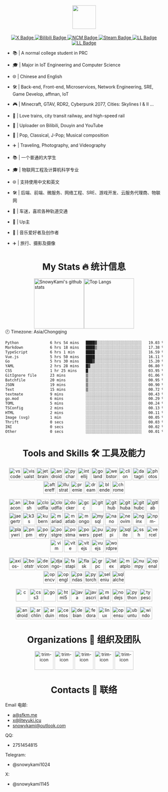 <div id="header" align="center">
  <h1><img src="https://readme-typing-svg.herokuapp.com?font=&pause=1000&color=445d69&random=false&width=435&lines=Hi%2C+This+is+SnowyKami" height="75px"/></h1>
  <div id="badges">
    <a href="https://x.com/snowykami1145" target="_blank">
      <img src="https://img.shields.io/badge/X-blue?style=for-the-badge&logo=x&logoColor=white" alt="X Badge"/>
    </a>
    <a href="https://space.bilibili.com/233938750" target="_blank">
      <img src="https://img.shields.io/badge/Bilibili-pink?style=for-the-badge&logo=bilibili&logoColor=black" alt="Bilibili Badge"/>
    </a>
    <a href="https://music.163.com/#/artist?id=46413018" target="_blank">
      <img src="https://img.shields.io/badge/NCM-red?style=for-the-badge&logo=neteasecloudmusic&logoColor=black" alt="NCM Badge"/>
    </a>
    <a href="https://steamcommunity.com/id/sfkm" target="_blank">
      <img src="https://img.shields.io/badge/Steam-black?style=for-the-badge&logo=steam&logoColor=white" alt="Steam Badge"/>
    </a>
    <a href="https://lab.liteyuki.icu/?author=1" target="_blank">
      <img src="https://img.shields.io/badge/LiteyukiLab-blue?style=for-the-badge&logoColor=white" alt="LL Badge"/>
    </a>
<a href="https://gitee.com/snowykami" target="_blank">
      <img src="https://img.shields.io/badge/Gitee-blue?style=for-the-badge&logo=gitee&logoColor=white" alt="LL Badge"/>
    </a>
  </div>
</div>

- 📚 | A normal college student in PRC
- 🎓 | Major in IoT Engineering and Computer Science
- 🌐 | Chinese and English
- 🛠️ | Back-end, Front-end, Microservices, Network Engineering, SRE, Game Develop, affman, IoT
- 🎮 | Minecraft, GTAV, RDR2, Cyberpunk 2077, Cities: Skylines I & II ...
- 🚄 | Love trains, city transit railway, and high-speed rail
- 🎥 | Uploader on Bilibili, Douyin and YouTube
- 🎵 | Pop, Classical, J-Pop; Musical composition
- ✈️ | Traveling, Photography, and Videography


- 📚 | 一个普通的大学生
- 🎓 | 物联网工程及计算机科学专业
- 🌐 | 支持使用中文和英文
- 🛠️ | 后端、前端、微服务、网络工程、SRE、游戏开发、云服务代理商、物联网
- 🚄 | 车迷，喜欢各种轨道交通
- 🎥 | Up主
- 🎵 | 音乐爱好者及创作者
- ✈️ | 旅行、摄影及摄像
  
<div id="header" align="center">
  <h1>My Stats 🔥 统计信息</h1>
</div>

<div style="display: flex; align-items: stretch; justify-content: center;">
  <img src="https://gs.sfkm.me/api?username=snowykami&theme=liteyuki_gradient&show_icons=true&include_all_commits=true&locale=cn" alt="SnowyKami's github stats" height="160px" />
  <img src="https://gs.sfkm.me/api/top-langs/?username=snowykami&layout=compact&theme=liteyuki_gradient&hide_border=true&locale=cn" alt="Top Langs" height="160px" />
</div>
🕗 Timezone: Asia/Chongqing

<!--START_SECTION:waka-->

```txt
Python              6 hrs 54 mins   ████▓░░░░░░░░░░░░░░░░░░░░   19.03 %
Markdown            6 hrs 18 mins   ████▒░░░░░░░░░░░░░░░░░░░░   17.38 %
TypeScript          6 hrs 1 min     ████░░░░░░░░░░░░░░░░░░░░░   16.59 %
Vue.js              5 hrs 50 mins   ████░░░░░░░░░░░░░░░░░░░░░   16.11 %
Go                  5 hrs 30 mins   ███▓░░░░░░░░░░░░░░░░░░░░░   15.20 %
YAML                2 hrs 28 mins   █▓░░░░░░░░░░░░░░░░░░░░░░░   06.80 %
CSS                 1 hr 25 mins    █░░░░░░░░░░░░░░░░░░░░░░░░   03.95 %
GitIgnore file      23 mins         ▒░░░░░░░░░░░░░░░░░░░░░░░░   01.06 %
Batchfile           20 mins         ▒░░░░░░░░░░░░░░░░░░░░░░░░   00.95 %
JSON                19 mins         ▒░░░░░░░░░░░░░░░░░░░░░░░░   00.90 %
Text                15 mins         ▒░░░░░░░░░░░░░░░░░░░░░░░░   00.72 %
textmate            9 mins          ░░░░░░░░░░░░░░░░░░░░░░░░░   00.43 %
go.mod              6 mins          ░░░░░░░░░░░░░░░░░░░░░░░░░   00.29 %
TOML                5 mins          ░░░░░░░░░░░░░░░░░░░░░░░░░   00.24 %
TSConfig            2 mins          ░░░░░░░░░░░░░░░░░░░░░░░░░   00.13 %
HTML                2 mins          ░░░░░░░░░░░░░░░░░░░░░░░░░   00.11 %
Image (svg)         1 min           ░░░░░░░░░░░░░░░░░░░░░░░░░   00.05 %
Thrift              0 secs          ░░░░░░░░░░░░░░░░░░░░░░░░░   00.03 %
INI                 0 secs          ░░░░░░░░░░░░░░░░░░░░░░░░░   00.02 %
Other               0 secs          ░░░░░░░░░░░░░░░░░░░░░░░░░   00.01 %
```

<!--END_SECTION:waka-->

[//]: # ()

<div id="header" align="center">
  <h1>Tools and Skills 🛠️ 工具及能力</h1>
</div>


<p align='center'>
<img src='https://cdn.jsdelivr.net/gh/devicons/devicon/icons/vscode/vscode-original.svg' alt='vscode' width='40px' height='40px' />
<img src='https://cdn.jsdelivr.net/gh/devicons/devicon/icons/visualstudio/visualstudio-original.svg' alt='visualstudio' width='40px' height='40px' />
<img src='https://cdn.jsdelivr.net/gh/devicons/devicon/icons/jetbrains/jetbrains-original.svg' alt='jetbrains' width='40px' height='40px' />
<img src='https://cdn.jsdelivr.net/gh/devicons/devicon/icons/androidstudio/androidstudio-original.svg' alt='androidstudio' width='40px' height='40px' />
<img src='https://cdn.jsdelivr.net/gh/devicons/devicon/icons/pycharm/pycharm-original.svg' alt='pycharm' width='40px' height='40px' />
<img src='https://cdn.jsdelivr.net/gh/devicons/devicon/icons/intellij/intellij-original.svg' alt='intellij' width='40px' height='40px' />
<img src='https://cdn.jsdelivr.net/gh/devicons/devicon/icons/goland/goland-original.svg' alt='goland' width='40px' height='40px' />
<img src='https://cdn.jsdelivr.net/gh/devicons/devicon/icons/webstorm/webstorm-original.svg' alt='webstorm' width='40px' height='40px' />
<img src='https://cdn.jsdelivr.net/gh/devicons/devicon/icons/clion/clion-original.svg' alt='clion' width='40px' height='40px' />
<img src='https://cdn.jsdelivr.net/gh/devicons/devicon/icons/datagrip/datagrip-original.svg' alt='datagrip' width='40px' height='40px' />
<img src='https://cdn.jsdelivr.net/gh/devicons/devicon/icons/photoshop/photoshop-original.svg' alt='photoshop' width='40px' height='40px' />
<img src='https://cdn.jsdelivr.net/gh/devicons/devicon/icons/aftereffects/aftereffects-original.svg' alt='aftereffects' width='40px' height='40px' />
<img src='https://cdn.jsdelivr.net/gh/devicons/devicon/icons/illustrator/illustrator-plain.svg' alt='illustrator-plain' width='40px' height='40px' />
<img src='https://cdn.jsdelivr.net/gh/devicons/devicon/icons/premierepro/premierepro-original.svg' alt='premierepro' width='40px' height='40px' />
<img src='https://cdn.jsdelivr.net/gh/devicons/devicon/icons/dreamweaver/dreamweaver-original.svg' alt='dreamweaver' width='40px' height='40px' />
<img src='https://cdn.jsdelivr.net/gh/devicons/devicon/icons/blender/blender-original.svg' alt='blender' width='40px' height='40px' />
<img src='https://cdn.jsdelivr.net/gh/devicons/devicon/icons/chrome/chrome-original.svg' alt='chrome' width='40px' height='40px' />
</p>


<p align='center'>
<img src='https://cdn.jsdelivr.net/gh/devicons/devicon/icons/anaconda/anaconda-original.svg' alt='anaconda' width='40px' height='40px' />
<img src='https://cdn.jsdelivr.net/gh/devicons/devicon/icons/bash/bash-original.svg' alt='bash' width='40px' height='40px' />
<img src='https://cdn.jsdelivr.net/gh/devicons/devicon/icons/cloudflare/cloudflare-original.svg' alt='cloudflare' width='40px' height='40px' />
<img src='https://cdn.jsdelivr.net/gh/devicons/devicon/icons/cloudflareworkers/cloudflareworkers-original.svg' alt='cloudflareworkers' width='40px' height='40px' />
<img src='https://cdn.jsdelivr.net/gh/devicons/devicon/icons/docker/docker-original.svg' alt='docker' width='40px' height='40px' />
<img src='https://cdn.jsdelivr.net/gh/devicons/devicon/icons/gcc/gcc-original.svg' alt='gcc' width='40px' height='40px' />
<img src='https://cdn.jsdelivr.net/gh/devicons/devicon/icons/git/git-original.svg' alt='git' width='40px' height='40px' />
<img src='https://cdn.jsdelivr.net/gh/devicons/devicon/icons/github/github-original.svg' alt='github' width='40px' height='40px' />
<img src='https://cdn.jsdelivr.net/gh/devicons/devicon/icons/githubactions/githubactions-original.svg' alt='githubactions' width='40px' height='40px' />
<img src='https://cdn.jsdelivr.net/gh/devicons/devicon/icons/githubcodespaces/githubcodespaces-original.svg' alt='githubcodespaces' width='40px' height='40px' />
<img src='https://cdn.jsdelivr.net/gh/devicons/devicon/icons/gitlab/gitlab-original.svg' alt='gitlab' width='40px' height='40px' />
<img src='https://cdn.jsdelivr.net/gh/devicons/devicon/icons/jaegertracing/jaegertracing-original.svg' alt='jaegertracing' width='40px' height='40px' />
<img src='https://cdn.jsdelivr.net/gh/devicons/devicon/icons/k3s/k3s-original.svg' alt='k3s' width='40px' height='40px' />
<img src='https://cdn.jsdelivr.net/gh/devicons/devicon/icons/kubernetes/kubernetes-original.svg' alt='kubernetes' width='40px' height='40px' />
<img src='https://cdn.jsdelivr.net/gh/devicons/devicon/icons/mariadb/mariadb-original.svg' alt='mariadb' width='40px' height='40px' />
<img src='https://cdn.jsdelivr.net/gh/devicons/devicon/icons/matlab/matlab-original.svg' alt='matlab' width='40px' height='40px' />
<img src='https://cdn.jsdelivr.net/gh/devicons/devicon/icons/mongodb/mongodb-original.svg' alt='mongodb' width='40px' height='40px' />
<img src='https://cdn.jsdelivr.net/gh/devicons/devicon/icons/mysql/mysql-original.svg' alt='mysql' width='40px' height='40px' />
<img src='https://cdn.jsdelivr.net/gh/devicons/devicon/icons/nano/nano-original.svg' alt='nano' width='40px' height='40px' />
<img src='https://cdn.jsdelivr.net/gh/devicons/devicon/icons/neovim/neovim-original.svg' alt='neovim' width='40px' height='40px' />
<img src='https://cdn.jsdelivr.net/gh/devicons/devicon/icons/nginx/nginx-original.svg' alt='nginx' width='40px' height='40px' />
<img src='https://cdn.jsdelivr.net/gh/devicons/devicon/icons/npm/npm-original-wordmark.svg' alt='npm-original-wordmark' width='40px' height='40px' />
<img src='https://cdn.jsdelivr.net/gh/devicons/devicon/icons/playwright/playwright-original.svg' alt='playwright' width='40px' height='40px' />
<img src='https://cdn.jsdelivr.net/gh/devicons/devicon/icons/pnpm/pnpm-original.svg' alt='pnpm' width='40px' height='40px' />
<img src='https://cdn.jsdelivr.net/gh/devicons/devicon/icons/poetry/poetry-original.svg' alt='poetry' width='40px' height='40px' />
<img src='https://cdn.jsdelivr.net/gh/devicons/devicon/icons/postgresql/postgresql-original.svg' alt='postgresql' width='40px' height='40px' />
<img src='https://cdn.jsdelivr.net/gh/devicons/devicon/icons/postman/postman-original.svg' alt='postman' width='40px' height='40px' />
<img src='https://cdn.jsdelivr.net/gh/devicons/devicon/icons/powershell/powershell-original.svg' alt='powershell' width='40px' height='40px' />
<img src='https://cdn.jsdelivr.net/gh/devicons/devicon/icons/puppeteer/puppeteer-original.svg' alt='puppeteer' width='40px' height='40px' />
<img src='https://cdn.jsdelivr.net/gh/devicons/devicon/icons/pypi/pypi-original.svg' alt='pypi' width='40px' height='40px' />
<img src='https://cdn.jsdelivr.net/gh/devicons/devicon/icons/sqlite/sqlite-original.svg' alt='sqlite' width='40px' height='40px' />
<img src='https://cdn.jsdelivr.net/gh/devicons/devicon/icons/ssh/ssh-original.svg' alt='ssh' width='40px' height='40px' />
<img src='https://cdn.jsdelivr.net/gh/devicons/devicon/icons/vercel/vercel-original.svg' alt='vercel' width='40px' height='40px' />
<img src='https://cdn.jsdelivr.net/gh/devicons/devicon/icons/vim/vim-original.svg' alt='vim' width='40px' height='40px' />
<img src='https://cdn.jsdelivr.net/gh/devicons/devicon/icons/vite/vite-original.svg' alt='vite' width='40px' height='40px' />
<img src='https://cdn.jsdelivr.net/gh/devicons/devicon/icons/vitejs/vitejs-original.svg' alt='vitejs' width='40px' height='40px' />
<img src='https://cdn.jsdelivr.net/gh/devicons/devicon/icons/vuejs/vuejs-original.svg' alt='vuejs' width='40px' height='40px' />
<img src='https://cdn.jsdelivr.net/gh/devicons/devicon/icons/wordpress/wordpress-original.svg' alt='wordpress' width='40px' height='40px' />
</p>


<p align='center'>
<img src='https://cdn.jsdelivr.net/gh/devicons/devicon/icons/axios/axios-plain.svg' alt='axios-plain' width='40px' height='40px' />
<img src='https://cdn.jsdelivr.net/gh/devicons/devicon/icons/bootstrap/bootstrap-original.svg' alt='bootstrap' width='40px' height='40px' />
<img src='https://cdn.jsdelivr.net/gh/devicons/devicon/icons/devicon/devicon-original.svg' alt='devicon' width='40px' height='40px' />
<img src='https://cdn.jsdelivr.net/gh/devicons/devicon/icons/django/django-plain.svg' alt='django-plain' width='40px' height='40px' />
<img src='https://cdn.jsdelivr.net/gh/devicons/devicon/icons/fastapi/fastapi-original.svg' alt='fastapi' width='40px' height='40px' />
<img src='https://cdn.jsdelivr.net/gh/devicons/devicon/icons/flask/flask-original.svg' alt='flask' width='40px' height='40px' />
<img src='https://cdn.jsdelivr.net/gh/devicons/devicon/icons/grpc/grpc-original.svg' alt='grpc' width='40px' height='40px' />
<img src='https://cdn.jsdelivr.net/gh/devicons/devicon/icons/latex/latex-original.svg' alt='latex' width='40px' height='40px' />
<img src='https://cdn.jsdelivr.net/gh/devicons/devicon/icons/matplotlib/matplotlib-original.svg' alt='matplotlib' width='40px' height='40px' />
<img src='https://cdn.jsdelivr.net/gh/devicons/devicon/icons/numpy/numpy-original.svg' alt='numpy' width='40px' height='40px' />
<img src='https://cdn.jsdelivr.net/gh/devicons/devicon/icons/openal/openal-original.svg' alt='openal' width='40px' height='40px' />
<img src='https://cdn.jsdelivr.net/gh/devicons/devicon/icons/opencv/opencv-original.svg' alt='opencv' width='40px' height='40px' />
<img src='https://cdn.jsdelivr.net/gh/devicons/devicon/icons/opengl/opengl-original.svg' alt='opengl' width='40px' height='40px' />
<img src='https://cdn.jsdelivr.net/gh/devicons/devicon/icons/pandas/pandas-original.svg' alt='pandas' width='40px' height='40px' />
<img src='https://cdn.jsdelivr.net/gh/devicons/devicon/icons/pytorch/pytorch-original.svg' alt='pytorch' width='40px' height='40px' />
<img src='https://cdn.jsdelivr.net/gh/devicons/devicon/icons/selenium/selenium-original.svg' alt='selenium' width='40px' height='40px' />
<img src='https://cdn.jsdelivr.net/gh/devicons/devicon/icons/sqlalchemy/sqlalchemy-original.svg' alt='sqlalchemy' width='40px' height='40px' />
</p>


<p align='center'>
<img src='https://cdn.jsdelivr.net/gh/devicons/devicon/icons/c/c-original.svg' alt='c' width='40px' height='40px' />
<img src='https://cdn.jsdelivr.net/gh/devicons/devicon/icons/css3/css3-original.svg' alt='css3' width='40px' height='40px' />
<img src='https://cdn.jsdelivr.net/gh/devicons/devicon/icons/go/go-original.svg' alt='go' width='40px' height='40px' />
<img src='https://cdn.jsdelivr.net/gh/devicons/devicon/icons/html5/html5-original.svg' alt='html5' width='40px' height='40px' />
<img src='https://cdn.jsdelivr.net/gh/devicons/devicon/icons/java/java-original.svg' alt='java' width='40px' height='40px' />
<img src='https://cdn.jsdelivr.net/gh/devicons/devicon/icons/javascript/javascript-original.svg' alt='javascript' width='40px' height='40px' />
<img src='https://cdn.jsdelivr.net/gh/devicons/devicon/icons/markdown/markdown-original.svg' alt='markdown' width='40px' height='40px' />
<img src='https://cdn.jsdelivr.net/gh/devicons/devicon/icons/nodejs/nodejs-original.svg' alt='nodejs' width='40px' height='40px' />
<img src='https://cdn.jsdelivr.net/gh/devicons/devicon/icons/python/python-original.svg' alt='python' width='40px' height='40px' />
<img src='https://cdn.jsdelivr.net/gh/devicons/devicon/icons/typescript/typescript-original.svg' alt='typescript' width='40px' height='40px' />
</p>


<p align='center'>
<img src='https://cdn.jsdelivr.net/gh/devicons/devicon/icons/android/android-original.svg' alt='android' width='40px' height='40px' />
<img src='https://cdn.jsdelivr.net/gh/devicons/devicon/icons/archlinux/archlinux-original.svg' alt='archlinux' width='40px' height='40px' />
<img src='https://cdn.jsdelivr.net/gh/devicons/devicon/icons/arduino/arduino-original.svg' alt='arduino' width='40px' height='40px' />
<img src='https://cdn.jsdelivr.net/gh/devicons/devicon/icons/centos/centos-original.svg' alt='centos' width='40px' height='40px' />
<img src='https://cdn.jsdelivr.net/gh/devicons/devicon/icons/debian/debian-original.svg' alt='debian' width='40px' height='40px' />
<img src='https://cdn.jsdelivr.net/gh/devicons/devicon/icons/fedora/fedora-original.svg' alt='fedora' width='40px' height='40px' />
<img src='https://cdn.jsdelivr.net/gh/devicons/devicon/icons/linux/linux-original.svg' alt='linux' width='40px' height='40px' />
<img src='https://cdn.jsdelivr.net/gh/devicons/devicon/icons/opensuse/opensuse-original.svg' alt='opensuse' width='40px' height='40px' />
<img src='https://cdn.jsdelivr.net/gh/devicons/devicon/icons/ubuntu/ubuntu-original.svg' alt='ubuntu' width='40px' height='40px' />
<img src='https://cdn.jsdelivr.net/gh/devicons/devicon/icons/windows11/windows11-original.svg' alt='windows11' width='40px' height='40px' />
</p>




[//]: # ()

<div id="header" align="center">
    <h1>Organizations 🏢 组织及团队</h1>
</div>
<div class="org" align="center">
        <img src="https://avatars.githubusercontent.com/u/157652070?s=200&v=4" alt="trim-icon"  width="60px">
        <img src="https://avatars.githubusercontent.com/u/122889621?s=200&v=4" alt="trim-icon" width="60px">
        <img src="https://cdn.liteyuki.icu/static/sfs/logo_without_text.png" alt="trim-icon" width="60px">
        <img src="https://gitlab.redrock.team/uploads/-/system/appearance/header_logo/1/Redrock.png" alt="trim-icon" width="60px">
        <img src="https://cdn.liteyuki.icu/static/lmtr/logo_without_text.png" alt="trim-icon" width="60px">
</div>

<div id="header" align="center">
    <h1>Contacts 📨 联络</h1>
</div>

Email 电邮:
- a@sfkm.me
- x@liteyuki.icu
- snowykami@outlook.com

QQ:
- 2751454815

Telegram:
- @snowykami1024

X:
- @snowykami1145
